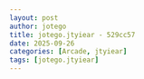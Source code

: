 ```yaml
---
layout: post
author: jotego
title: jotego.jtyiear - 529cc57
date: 2025-09-26
categories: [Arcade, jtyiear]
tags: [jotego.jtyiear]
---
```


